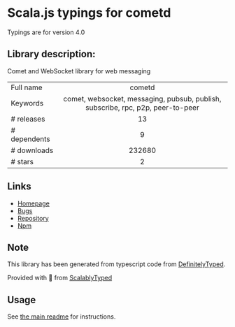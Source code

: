 
# Scala.js typings for cometd

Typings are for version 4.0

## Library description:
Comet and WebSocket library for web messaging

|                    |                 |
| ------------------ | :-------------: |
| Full name          | cometd |
| Keywords           | comet, websocket, messaging, pubsub, publish, subscribe, rpc, p2p, peer-to-peer |
| # releases         | 13 |
| # dependents       | 9 |
| # downloads        | 232680 |
| # stars            | 2 |

## Links
- [Homepage](https://cometd.org)
- [Bugs](https://bugs.cometd.org)
- [Repository](https://github.com/cometd/cometd)
- [Npm](https://www.npmjs.com/package/cometd)
    


## Note
This library has been generated from typescript code from [DefinitelyTyped](https://definitelytyped.org).

Provided with :purple_heart: from [ScalablyTyped](https://github.com/oyvindberg/ScalablyTyped)

## Usage
See [the main readme](../../readme.md) for instructions.


